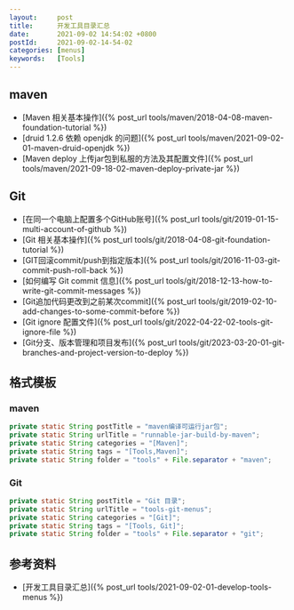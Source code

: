 ```yaml
---
layout:     post
title:      开发工具目录汇总
date:       2021-09-02 14:54:02 +0800
postId:     2021-09-02-14-54-02
categories: [menus]
keywords:   [Tools]
---
```


## maven
* [Maven 相关基本操作]({% post_url tools/maven/2018-04-08-maven-foundation-tutorial %})
* [druid 1.2.6 依赖 openjdk 的问题]({% post_url tools/maven/2021-09-02-01-maven-druid-openjdk %})
* [Maven deploy 上传jar包到私服的方法及其配置文件]({% post_url tools/maven/2021-09-18-02-maven-deploy-private-jar %})

## Git
* [在同一个电脑上配置多个GitHub账号]({% post_url tools/git/2019-01-15-multi-account-of-github %})
* [Git 相关基本操作]({% post_url tools/git/2018-04-08-git-foundation-tutorial %})
* [GIT回滚commit/push到指定版本]({% post_url tools/git/2016-11-03-git-commit-push-roll-back %})
* [如何编写 Git commit 信息]({% post_url tools/git/2018-12-13-how-to-write-git-commit-messages %})
* [Git追加代码更改到之前某次commit]({% post_url tools/git/2019-02-10-add-changes-to-some-commit-before %})
* [Git ignore 配置文件]({% post_url tools/git/2022-04-22-02-tools-git-ignore-file %})
* [Git分支、版本管理和项目发布]({% post_url tools/git/2023-03-20-01-git-branches-and-project-version-to-deploy %})

## 格式模板

### maven
```java
private static String postTitle = "maven编译可运行jar包";
private static String urlTitle = "runnable-jar-build-by-maven";
private static String categories = "[Maven]";
private static String tags = "[Tools,Maven]";
private static String folder = "tools" + File.separator + "maven";
```

### Git
```java
private static String postTitle = "Git 目录";
private static String urlTitle = "tools-git-menus";
private static String categories = "[Git]";
private static String tags = "[Tools, Git]";
private static String folder = "tools" + File.separator + "git";
```

## 参考资料
* [开发工具目录汇总]({% post_url tools/2021-09-02-01-develop-tools-menus %})
